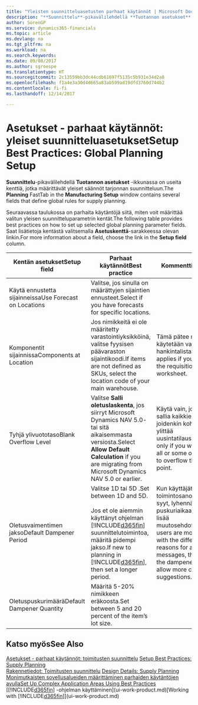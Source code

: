```yaml
---
title: "Yleisten suunnitteluasetusten parhaat käytännöt | Microsoft Docs"
description: "**Suunnittelu**-pikavälilehdellä **Tuotannon asetukset** -ikkunassa on useita kenttiä, jotka määrittävät yleiset säännöt tarjonnan suunnitteluun."
author: SorenGP
ms.service: dynamics365-financials
ms.topic: article
ms.devlang: na
ms.tgt_pltfrm: na
ms.workload: na
ms.search.keywords: 
ms.date: 09/08/2017
ms.author: sgroespe
ms.translationtype: HT
ms.sourcegitcommit: 2c13559bb3dc44cdb61697f5135c5b931e34d2a8
ms.openlocfilehash: f1a4e3a30d4d665a83ab599ad19dfd3760d744b2
ms.contentlocale: fi-fi
ms.lasthandoff: 12/14/2017

---
```

# <a name="setup-best-practices-global-planning-setup"></a><span data-ttu-id="8d5d2-103">Asetukset - parhaat käytännöt: yleiset suunnitteluasetukset</span><span class="sxs-lookup"><span data-stu-id="8d5d2-103">Setup Best Practices: Global Planning Setup</span></span>
<span data-ttu-id="8d5d2-104">**Suunnittelu**-pikavälilehdellä **Tuotannon asetukset** -ikkunassa on useita kenttiä, jotka määrittävät yleiset säännöt tarjonnan suunnitteluun.</span><span class="sxs-lookup"><span data-stu-id="8d5d2-104">The **Planning** FastTab in the **Manufacturing Setup** window contains several fields that define global rules for supply planning.</span></span>  

 <span data-ttu-id="8d5d2-105">Seuraavassa taulukossa on parhaita käytäntöjä siitä, miten voit määrittää valitun yleisen suunnitteluparametrin kentät.</span><span class="sxs-lookup"><span data-stu-id="8d5d2-105">The following table provides best practices on how to set up selected global planning parameter fields.</span></span> <span data-ttu-id="8d5d2-106">Saat lisätietoja kentästä valitsemalla **Asetuskenttä**-sarakkeessa olevan linkin.</span><span class="sxs-lookup"><span data-stu-id="8d5d2-106">For more information about a field, choose the link in the **Setup field** column.</span></span>  

|<span data-ttu-id="8d5d2-107">Kentän asetukset</span><span class="sxs-lookup"><span data-stu-id="8d5d2-107">Setup field</span></span>|<span data-ttu-id="8d5d2-108">Parhaat käytännöt</span><span class="sxs-lookup"><span data-stu-id="8d5d2-108">Best practice</span></span>|<span data-ttu-id="8d5d2-109">Kommentti</span><span class="sxs-lookup"><span data-stu-id="8d5d2-109">Comment</span></span>|  
|-----------------|-------------------|-------------|  
|<span data-ttu-id="8d5d2-110">Käytä ennustetta sijainneissa</span><span class="sxs-lookup"><span data-stu-id="8d5d2-110">Use Forecast on Locations</span></span>|<span data-ttu-id="8d5d2-111">Valitse, jos sinulla on määrättyjen sijaintien ennusteet.</span><span class="sxs-lookup"><span data-stu-id="8d5d2-111">Select if you have forecasts for specific locations.</span></span>||  
|<span data-ttu-id="8d5d2-112">Komponentit sijainnissa</span><span class="sxs-lookup"><span data-stu-id="8d5d2-112">Components at Location</span></span>|<span data-ttu-id="8d5d2-113">Jos nimikkeitä ei ole määritetty varastointiyksikköinä, valitse fyysisen päävaraston sijaintikoodi.</span><span class="sxs-lookup"><span data-stu-id="8d5d2-113">If items are not defined as SKUs, select the location code of your main warehouse.</span></span>|<span data-ttu-id="8d5d2-114">Tämä pätee myös, jos käytetään vain hankintalistaa.</span><span class="sxs-lookup"><span data-stu-id="8d5d2-114">This also applies if you only use the requisition worksheet.</span></span>|  
|<span data-ttu-id="8d5d2-115">Tyhjä ylivuototaso</span><span class="sxs-lookup"><span data-stu-id="8d5d2-115">Blank Overflow Level</span></span>|<span data-ttu-id="8d5d2-116">Valitse **Salli oletuslaskenta**, jos siirryt Microsoft Dynamics NAV 5.0- tai sitä aikaisemmasta versiosta.</span><span class="sxs-lookup"><span data-stu-id="8d5d2-116">Select **Allow Default Calculation** if you are migrating from Microsoft Dynamics NAV 5.0 or earlier.</span></span>|<span data-ttu-id="8d5d2-117">Käytä vain, jos haluat sallia kaikkien tai joidenkin kohteiden ylittää uusintatilauspisteen.</span><span class="sxs-lookup"><span data-stu-id="8d5d2-117">Use only if you want to allow all or some of your items to overflow the reorder point.</span></span>|  
|<span data-ttu-id="8d5d2-118">Oletusvaimentimen jakso</span><span class="sxs-lookup"><span data-stu-id="8d5d2-118">Default Dampener Period</span></span>|<span data-ttu-id="8d5d2-119">Valitse 1D tai 5D .</span><span class="sxs-lookup"><span data-stu-id="8d5d2-119">Set between 1D and 5D.</span></span><br /><br /> <span data-ttu-id="8d5d2-120">Jos et ole aiemmin käyttänyt ohjelman [!INCLUDE[d365fin](includes/d365fin_md.md)] suunnittelutoimintoa, määritä pidempi jakso.</span><span class="sxs-lookup"><span data-stu-id="8d5d2-120">If new to planning in [!INCLUDE[d365fin](includes/d365fin_md.md)], then set a longer period.</span></span>|<span data-ttu-id="8d5d2-121">Kun käyttäjät tuntevat toimintosanomien eri syyt, lyhennä puskuriaikaa antaaksesi lisää muutosehdotuksia.</span><span class="sxs-lookup"><span data-stu-id="8d5d2-121">When users are more familiar with the different reasons for action messages, then shorten the dampener period to allow more change suggestions.</span></span>|  
|<span data-ttu-id="8d5d2-122">Oletuspuskurimäärä</span><span class="sxs-lookup"><span data-stu-id="8d5d2-122">Default Dampener Quantity</span></span>|<span data-ttu-id="8d5d2-123">Määritä 5-20% nimikkeen eräkoosta.</span><span class="sxs-lookup"><span data-stu-id="8d5d2-123">Set between 5 and 20 percent of the item’s lot size.</span></span>||  

## <a name="see-also"></a><span data-ttu-id="8d5d2-124">Katso myös</span><span class="sxs-lookup"><span data-stu-id="8d5d2-124">See Also</span></span>  
 <span data-ttu-id="8d5d2-125">[Asetukset - parhaat käytännöt: toimitusten suunnittelu](setup-best-practices-supply-planning.md) </span><span class="sxs-lookup"><span data-stu-id="8d5d2-125">[Setup Best Practices: Supply Planning](setup-best-practices-supply-planning.md) </span></span>  
 <span data-ttu-id="8d5d2-126">[Rakennetiedot: Toimitusten suunnittelu](design-details-supply-planning.md) </span><span class="sxs-lookup"><span data-stu-id="8d5d2-126">[Design Details: Supply Planning](design-details-supply-planning.md) </span></span>  
 [<span data-ttu-id="8d5d2-127">Monimutkaisten sovellusalueiden määrittäminen parhaiden käytäntöjen avulla</span><span class="sxs-lookup"><span data-stu-id="8d5d2-127">Set Up Complex Application Areas Using Best Practices</span></span>](set-up-complex-application-areas-using-best-practices.md)  
 <span data-ttu-id="8d5d2-128">[[!INCLUDE[d365fin](includes/d365fin_md.md)] -ohjelman käyttäminen](ui-work-product.md)</span><span class="sxs-lookup"><span data-stu-id="8d5d2-128">[Working with [!INCLUDE[d365fin](includes/d365fin_md.md)]](ui-work-product.md)</span></span>

